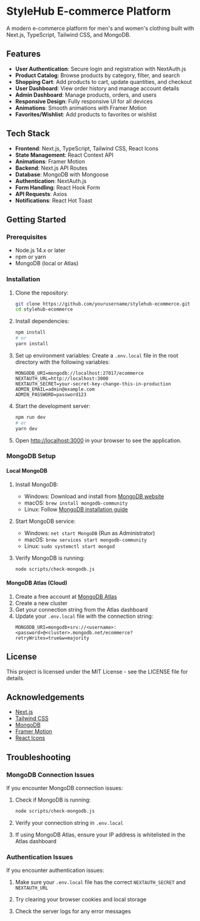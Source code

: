 # StyleHub E-commerce Platform

A modern e-commerce platform for men's and women's clothing built with Next.js, TypeScript, Tailwind CSS, and MongoDB.

## Features

- **User Authentication**: Secure login and registration with NextAuth.js
- **Product Catalog**: Browse products by category, filter, and search
- **Shopping Cart**: Add products to cart, update quantities, and checkout
- **User Dashboard**: View order history and manage account details
- **Admin Dashboard**: Manage products, orders, and users
- **Responsive Design**: Fully responsive UI for all devices
- **Animations**: Smooth animations with Framer Motion
- **Favorites/Wishlist**: Add products to favorites or wishlist

## Tech Stack

- **Frontend**: Next.js, TypeScript, Tailwind CSS, React Icons
- **State Management**: React Context API
- **Animations**: Framer Motion
- **Backend**: Next.js API Routes
- **Database**: MongoDB with Mongoose
- **Authentication**: NextAuth.js
- **Form Handling**: React Hook Form
- **API Requests**: Axios
- **Notifications**: React Hot Toast

## Getting Started

### Prerequisites

- Node.js 14.x or later
- npm or yarn
- MongoDB (local or Atlas)

### Installation

1. Clone the repository:
   ```bash
   git clone https://github.com/yourusername/stylehub-ecommerce.git
   cd stylehub-ecommerce
   ```

2. Install dependencies:
   ```bash
   npm install
   # or
   yarn install
   ```

3. Set up environment variables:
   Create a `.env.local` file in the root directory with the following variables:
   ```
   MONGODB_URI=mongodb://localhost:27017/ecommerce
   NEXTAUTH_URL=http://localhost:3000
   NEXTAUTH_SECRET=your-secret-key-change-this-in-production
   ADMIN_EMAIL=admin@example.com
   ADMIN_PASSWORD=password123
   ```

4. Start the development server:
   ```bash
   npm run dev
   # or
   yarn dev
   ```

5. Open [http://localhost:3000](http://localhost:3000) in your browser to see the application.

### MongoDB Setup

#### Local MongoDB

1. Install MongoDB:
   - Windows: Download and install from [MongoDB website](https://www.mongodb.com/try/download/community)
   - macOS: `brew install mongodb-community`
   - Linux: Follow [MongoDB installation guide](https://docs.mongodb.com/manual/administration/install-on-linux/)

2. Start MongoDB service:
   - Windows: `net start MongoDB` (Run as Administrator)
   - macOS: `brew services start mongodb-community`
   - Linux: `sudo systemctl start mongod`

3. Verify MongoDB is running:
   ```bash
   node scripts/check-mongodb.js
   ```

#### MongoDB Atlas (Cloud)

1. Create a free account at [MongoDB Atlas](https://www.mongodb.com/cloud/atlas)
2. Create a new cluster
3. Get your connection string from the Atlas dashboard
4. Update your `.env.local` file with the connection string:
   ```
   MONGODB_URI=mongodb+srv://<username>:<password>@<cluster>.mongodb.net/ecommerce?retryWrites=true&w=majority
   ```

## License

This project is licensed under the MIT License - see the LICENSE file for details.

## Acknowledgements

- [Next.js](https://nextjs.org/)
- [Tailwind CSS](https://tailwindcss.com/)
- [MongoDB](https://www.mongodb.com/)
- [Framer Motion](https://www.framer.com/motion/)
- [React Icons](https://react-icons.github.io/react-icons/)

## Troubleshooting

### MongoDB Connection Issues

If you encounter MongoDB connection issues:

1. Check if MongoDB is running:
   ```bash
   node scripts/check-mongodb.js
   ```

2. Verify your connection string in `.env.local`

3. If using MongoDB Atlas, ensure your IP address is whitelisted in the Atlas dashboard

### Authentication Issues

If you encounter authentication issues:

1. Make sure your `.env.local` file has the correct `NEXTAUTH_SECRET` and `NEXTAUTH_URL`

2. Try clearing your browser cookies and local storage

3. Check the server logs for any error messages

